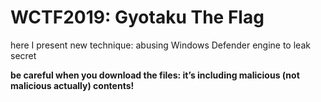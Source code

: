 # WCTF2019: Gyotaku The Flag
here I present new technique: abusing Windows Defender engine to leak secret

**be careful when you download the files: it’s including malicious (not malicious actually) contents!**
